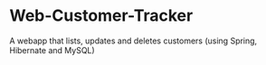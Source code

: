 # Web-Customer-Tracker
A  webapp that lists, updates and deletes customers (using Spring, Hibernate and MySQL)
